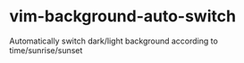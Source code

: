 # vim-background-auto-switch
Automatically switch dark/light background according to time/sunrise/sunset

